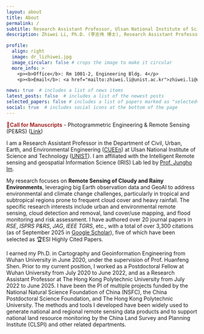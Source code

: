 ```yaml
---
layout: about
title: About
permalink: /
subtitle: Research Assistant Professor, Ulsan National Institute of Science and Technology
description: Zhiwei Li, Ph.D. (李志伟 博士), Research Assistant Professor, Ulsan National Institute of Science and Technology (UNIST)

profile:
  align: right
  image: dr_lizhiwei.jpg
  image_circular: false # crops the image to make it circular
  more_info: >
    <p><b>Office</b>: Rm 1001-2, Engineering Bldg. 4</p>
    <p><b>Email</b>: <a href="mailto:zhiwei.li@unist.ac.kr">zhiwei.li@unist.ac.kr</a></p>

news: true  # includes a list of news items
latest_posts: false  # includes a list of the newest posts
selected_papers: false # includes a list of papers marked as "selected={true}"
social: true  # includes social icons at the bottom of the page
---
```


**<font color=brown>:pushpin:Call for Manuscripts</font>** - Photogrammetric Engineering & Remote Sensing (PE&RS) ([Link](https://my.asprs.org/PERS))

I am a Research Assistant Professor in the Department of Civil, Urban, Earth, and Environmental Engineering (<a href='https://uee.unist.ac.kr/eng/'>CUEEn</a>) at Ulsan National Institute of Science and Technology (<a href='https://www.unist.ac.kr/'>UNIST</a>). I am affiliated with the Intelligent Remote sensing and geospatial Information Science (IRIS) Lab led by [Prof. Jungho Im](https://irisunist.wixsite.com/irislab).

My research focuses on **Remote Sensing of Cloudy and Rainy Environments**, leveraging big Earth observation data and GeoAI to address environmental and climate change challenges, particularly in tropical and subtropical regions prone to frequent cloud cover and heavy rainfall. The specific research interests include urban and environmental remote sensing, cloud detection and removal, land cover/use mapping, and flood monitoring and risk assessment. I have authored over 20 journal papers in *RSE*, *ISPRS P&RS*, *JAG*, *IEEE TGRS*, etc., with a total of over 3,300 citations (as of September 2025 in <a href='https://scholar.google.com/citations?user=SlXpfWMAAAAJ&hl=en'>Google Scholar</a>), five of which have been selected as 🏆ESI Highly Cited Papers.

I earned my Ph.D. in Cartography and Geoinformation Engineering from Wuhan University in June 2020, under the supervision of Prof. Huanfeng Shen. Prior to my current position, I worked as a Postdoctoral Fellow at Wuhan University from July 2020 to June 2022, and as a Research Assistant Professor at The Hong Kong Polytechnic University from July 2022 to June 2025. I have been the PI of multiple projects funded by the National Natural Science Foundation of China (NSFC), the China Postdoctoral Science Foundation, and The Hong Kong Polytechnic University. The methods and tools I developed have been widely used to generate national and regional remote sensing data products and to support national land resource monitoring by the China Land Survey and Planning Institute (CLSPI) and other related departments.
